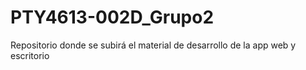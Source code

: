 # PTY4613-002D_Grupo2
Repositorio donde se subirá el material de desarrollo de la app web y escritorio
